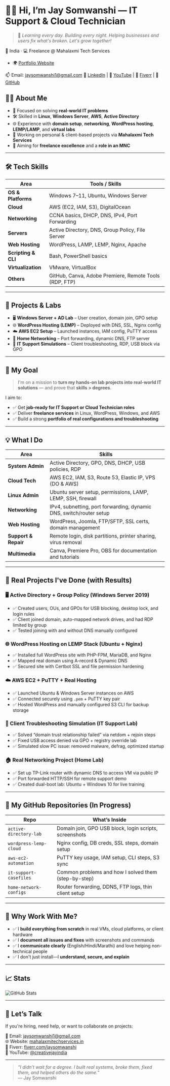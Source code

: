 # 👨‍💻 Hi, I’m Jay Somwanshi — IT Support & Cloud Technician

> 🧠 _Learning every day. Building every night. Helping businesses and users fix what's broken. Let's grow together!_
 
📍 India · 💻 Freelance @ Mahalaxmi Tech Services  
- 🌍 [Portfolio Website](http://www.mahalaxmitechservices.in)
  
📫 Email: [jaysomwanshi1@gmail.com](mailto:jaysomwanshi1@gmail.com) 
🔗 [LinkedIn](https://www.linkedin.com/in/pawan-somwanshi) |
🎥 [YouTube](https://www.youtube.com/@creativejayindia) |
💼 [Fiverr](https://www.fiverr.com/jaysomwanshi) |
🧠 [GitHub](https://github.com/jaysomwanshi)

## 🧑‍💻 About Me

- 🎯 Focused on solving **real-world IT problems**
- 🛠️ Skilled in **Linux**, **Windows Server**, **AWS**, **Active Directory**
- 🌐 Experience with **domain setup**, **networking**, **WordPress hosting**, **LEMP/LAMP**, and **virtual labs**
- 💼 Working on personal & client-based projects via **Mahalaxmi Tech Services**
- 🚀 Aiming for **freelance excellence** and a **role in an MNC**

---

## 🛠️ Tech Skills

| Area                | Tools / Skills |
|---------------------|----------------|
| **OS & Platforms**  | Windows 7–11, Ubuntu, Windows Server |
| **Cloud**           | AWS (EC2, IAM, S3), DigitalOcean |
| **Networking**      | CCNA basics, DHCP, DNS, IPv4, Port Forwarding |
| **Servers**         | Active Directory, DNS, Group Policy, File Server |
| **Web Hosting**     | WordPress, LAMP, LEMP, Nginx, Apache |
| **Scripting & CLI** | Bash, PowerShell basics |
| **Virtualization**  | VMware, VirtualBox |
| **Others**          | GitHub, Canva, Adobe Premiere, Remote Tools (RDP, FTP) |

---

## 📂 Projects & Labs

- 🖥️ **Windows Server + AD Lab** – User creation, domain join, GPO setup
- 🌐 **WordPress Hosting (LEMP)** – Deployed with DNS, SSL, Nginx config
- ☁️ **AWS EC2 Setup** – Launched instances, IAM config, PuTTY access
- 📡 **Home Networking** – Port forwarding, dynamic DNS, FTP server
- 🧪 **IT Support Simulations** – Client troubleshooting, RDP, USB block via GPO
---

## 🎯 My Goal

> I'm on a mission to **turn my hands-on lab projects into real-world IT solutions** — and prove that **skills > degrees**.

I aim to:
- ✅ Get **job-ready for IT Support or Cloud Technician roles**
- ✅ Deliver **freelance services** in Linux, WordPress, Windows, and AWS
- ✅ Build a strong **portfolio of real configurations and troubleshooting**

---

## 💡 What I Do

| Area | Skills |
|------|--------|
| **System Admin** | Active Directory, GPO, DNS, DHCP, USB policies, RDP |
| **Cloud Tech** | AWS EC2, IAM, S3, Route 53, Elastic IP, VPS (DO & AWS) |
| **Linux Admin** | Ubuntu server setup, permissions, LAMP, LEMP, SSH, firewall |
| **Networking** | IPv4, subnetting, port forwarding, dynamic DNS, switch/router setup |
| **Web Hosting** | WordPress, Joomla, FTP/SFTP, SSL certs, domain management |
| **Support & Repair** | Remote login, disk partitions, printer sharing, virus removal |
| **Multimedia** | Canva, Premiere Pro, OBS for documentation and tutorials |

---

## 🔧 Real Projects I've Done (with Results)

### 🖥️ Active Directory + Group Policy (Windows Server 2019)
- ✅ Created users, OUs, and GPOs for USB blocking, desktop lock, and login rules
- ✅ Client joined domain, auto-mapped network drives, and had RDP limited by group
- ✅ Tested joining with and without DNS manually configured

### 🌐 WordPress Hosting on LEMP Stack (Ubuntu + Nginx)
- ✅ Installed full WordPress site with PHP-FPM, MariaDB, and Nginx
- ✅ Mapped real domain using A-record & Dynamic DNS
- ✅ Secured site with Certbot SSL and file permission hardening

### ☁️ AWS EC2 + PuTTY + Real Hosting
- ✅ Launched Ubuntu & Windows Server instances on AWS
- ✅ Connected securely using `.pem` + PuTTY key pair
- ✅ Hosted WordPress and manually configured S3 CLI for backup storage

### 🧪 Client Troubleshooting Simulation (IT Support Lab)
- ✅ Solved “domain trust relationship failed” via netdom + rejoin steps
- ✅ Fixed USB access denied via GPO + registry override lab
- ✅ Simulated slow PC issue: removed malware, defrag, optimized startup

### 🏠 Real Networking Project (Home Lab)
- ✅ Set up TP-Link router with dynamic DNS to access VM via public IP
- ✅ Port forwarded HTTP/SSH for remote support demo
- ✅ Created dual-boot lab: Ubuntu + Windows 10 for live training

---

## 📂 My GitHub Repositories (In Progress)

| Repo | What’s Inside |
|------|----------------|
| `active-directory-lab` | Domain join, GPO USB block, login scripts, screenshots |
| `wordpress-lemp-cloud` | Nginx config, DB creds, SSL steps, domain setup |
| `aws-ec2-automation` | PuTTY key usage, IAM setup, CLI steps, S3 sync |
| `it-support-casefiles` | Common problems and how I solved them (step-by-step) |
| `home-network-configs` | Router forwarding, DDNS, FTP logs, thin client setup |

---

## 🧠 Why Work With Me?

- ✅ I **build everything from scratch** in real VMs, cloud platforms, or client hardware
- ✅ I **document all issues and fixes** with screenshots and commands
- ✅ I **communicate clearly** (English/Hindi/Marathi) and love helping non-technical people
- ✅ I don't just install—I **understand, secure, and explain**

---

## 📈 Stats

![GitHub Stats](https://github-readme-stats.vercel.app/api?username=jaysomwanshi&show_icons=true&theme=react)

---

## 📣 Let’s Talk

If you're hiring, need help, or want to collaborate on projects:

📧 Email: [jaysomwanshi1@gmail.com](mailto:jaysomwanshi1@gmail.com)  
🌐 Website: [mahalaxmitechservices.in](http://www.mahalaxmitechservices.in)  
📲 Fiverr: [fiverr.com/jaysomwanshi](https://www.fiverr.com/jaysomwanshi)  
🎥 YouTube: [@creativejayindia](https://www.youtube.com/@creativejayindia)

---

> _“I didn’t wait for a degree. I built real systems, broke them, fixed them, and helped others do the same.”_  
> — Jay Somwanshi
